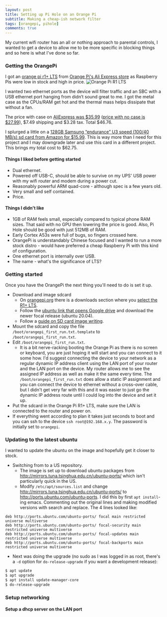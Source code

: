 ```yaml
---
layout: post
title: Setting up Pi Hole on an Orange Pi
subtitle: Making a cheap-ish network filter
tags: [orangepi, pihole]
comments: true
---
```


My current wifi router has an all or nothing approach to parental controls, I wanted to get a device to allow me to be more specific in blocking things and so here is what I've done so far.

### Getting the OrangePi

I got an [orange pi r1+ LTS](http://www.orangepi.org/html/hardWare/computerAndMicrocontrollers/details/Orange-Pi-R1-Plus-LTS-With-Metal-Case.html
) from [Orange Pi's Ali Express store](https://www.aliexpress.us/item/3256804508750716.html) as Raspberry Pis were low in stock and high in price.
![Orange Pi R1 LTS](http://www.orangepi.org/img/orange-pi-r1-plus-lts-router.png)

I wanted two ethernet ports as the device will filter traffic and an SBC with a USB ethernet port hanging from didn’t sound great to me. I got the metal case as the CPUs/RAM get hot and the thermal mass helps dissipate that without a fan.

The price with case on [AliExpress was $35.99](https://www.aliexpress.us/item/3256804508750716.html) ([price with no case is $27.99](https://www.aliexpress.us/item/3256804506497194.html)), $7.49 shipping and $3.28 tax. Total $46.76.

I splurged a little on a [128GB Samsung “endurance” U3 speed (100/40 MB/s) sd card from Amazon for $15.99](https://www.amazon.com/dp/B09WB1857W?). This is way more than I need for this project and I may downgrade later and use this card in a different project. This brings my total cost to $62.75.

#### Things I liked before getting started

 * Dual ethernet. 
 * Powered off USB-C, should be able to survive on my UPS' USB power with my wifi router and modem during a power cut.
 * Reasonably powerful ARM quad-core - although spec is a few years old.
 * Very small and self contained.
 * Price.

#### Things I didn't like

 * 1GB of RAM feels small, especially compared to typical phone RAM sizes. That said with no GPU then lowering the price is good. Also, Pi Hole should be good with just 512MB of RAM.
 * Early Cortex A53s were full of bugs, so fingers crossed here.
 * OrangePi is understandably Chinese focused and I wanted to run a more stock distro - would have preferred a cheap Raspberry Pi with this kind of configuration.
 * One ethernet port is internally over USB.
 * The name - what's the significance of LTS?

### Getting started

Once you have the OrangePi the next thing you'll need to do is set it up.

 * Download and image sdcard
   * On [orangepi.org](http://www.orangepi.org/) there is a downloads section where you [select the R1+ LTS](http://www.orangepi.org/html/hardWare/computerAndMicrocontrollers/service-and-support/Orange-Pi-R1-Plus-LTS.html).
   * Follow the [ubuntu link that opens Google drive](https://drive.google.com/drive/folders/1HpBG4UeRE1fXVlajXG3O7N7m78KSRY3X) and download the newer focal release (ubuntu 20.04).
   * Follow a [guide on SD card image writing](https://learn.sparkfun.com/tutorials/sd-cards-and-writing-images/all).
 * Mount the sdcard and copy the file `/boot/orangepi_first_run.txt.template` to `/boot/orangepi_first_run.txt`.
 * Edit `/boot/orangepi_first_run.txt`.
   * It is a bit nerve-racking booting the Orange Pi as there is no screen or keyboard, you are just hoping it will start and you can connect to it some how. I'd suggest connecting the device to your network as a regular dynamic IP address client using the LAN port of your router and the LAN port on the device. My router allows me to see the assigned IP address as well as make it the same every time. The `/boot/orangepi_first_run.txt` does allow a static IP assignment and you can connect the device to ethernet without a cross-over cable, but I didn't get very far with this and it was easier to just go the dynamic IP address route until I could log into the device and set it up.
 * Put the sdcard in the Orange Pi R1+ LTS, make sure the LAN is connected to the router and power on.
 * If everything went according to plan it takes just seconds to boot and you can ssh to the device `ssh root@192.168.x.y`. The password is initially set to `orangepi`.

### Updating to the latest ubuntu

I wanted to update the ubuntu on the image and hopefully get it closer to stock.
 * Switching from to a US repository.
   * The image is set up to download ubuntu packages from http://mirrors.tuna.tsinghua.edu.cn/ubuntu-ports/ which isn't particularly quick in the US.
   * Modify `/etc/apt/sources.list` and change http://mirrors.tuna.tsinghua.edu.cn/ubuntu-ports/ to http://ports.ubuntu.com/ubuntu-ports. I did this by first `apt install`-ing emacs. Commenting out the original lines and making modified versions with search and replace. The 4 lines looked like:
```
deb http://ports.ubuntu.com/ubuntu-ports/ focal main restricted universe multiverse
deb http://ports.ubuntu.com/ubuntu-ports/ focal-security main restricted universe multiverse
deb http://ports.ubuntu.com/ubuntu-ports/ focal-updates main restricted universe multiverse
deb http://ports.ubuntu.com/ubuntu-ports/ focal-backports main restricted universe multiverse
```
 * Next was doing the upgrade (no sudo as I was logged in as root, there's a `-d` option for `do-release-upgrade` if you want a development release):
```bash
$ apt update
$ apt upgrade
$ apt install update-manager-core
$ do-release-upgrade
```

### Setup networking

#### Setup a dhcp server on the LAN port
